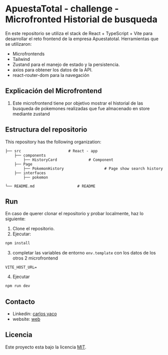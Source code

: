 
# ApuestaTotal - challenge - Microfronted Historial de busqueda

En este repositorio se utiliza el stack de React + TypeScript + Vite para desarrollar el reto frontend de la empresa Apuestatotal.
Herramientas que se utilizaron:
- Microfrontends
- Tailwind
- Zustand para el manejo de estado y la persistencia.
- axios para obtener los datos de la API.
- react-router-dom para la navegación


## Explicación del Microfrontend

1. Este microfrontend tiene por objetivo mostrar el historial de las busqueda de pokemones realizadas que fue almacenado en store mediante zustand 

## Estructura del repositorio

This repository has the following  organization:

    ├── src                     # React - app
        ├── components
            ├── HistoryCard              # Component
        ├── Page
            ├── PokemonHistory                  # Page show search history
        ├── interfaces
            ├── pokemon                  
            
    └── README.md                   # README

## Run

En caso de querer clonar el repositorio y probar localmente, haz lo siguiente:

1. Clone el repositorio.
2. Ejecutar:

```bash
npm install
```

3.  completar las variables de entorno `env.template` con los datos de los otros 2 microfrontend
```
VITE_HOST_URL=

```
4. Ejecutar

```bash
npm run dev
```

## Contacto
* Linkedin: [carlos yaco](https://www.linkedin.com/in/carlos-yaco-tincusi/)
* website: [web](https://carlosyaco.com)

##  Licencia
Este proyecto esta bajo la licencia [MIT](/LICENCE).
